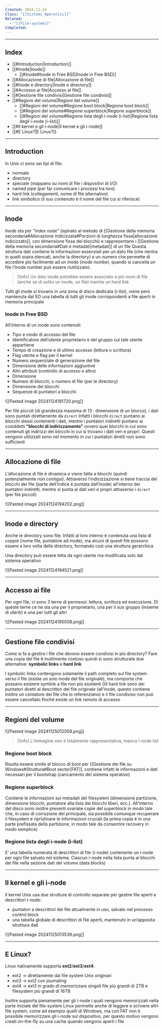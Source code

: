 ```yaml
---
Created: 2024-11-24
Class: "[[Sistemi Operativi]]"
Related:
  - "[[File-system]]"
Completed:
---
```

---
## Index
- [[#Introduction|Introduction]]
- [[#Inode|Inode]]
	- [[#Inode#Inode in Free BSD|Inode in Free BSD]]
- [[#Allocazione di file|Allocazione di file]]
- [[#Inode e directory|Inode e directory]]
- [[#Accesso ai file|Accesso ai file]]
- [[#Gestione file condivisi|Gestione file condivisi]]
- [[#Regioni del volume|Regioni del volume]]
	- [[#Regioni del volume#Regione boot block|Regione boot block]]
	- [[#Regioni del volume#Regione superblock|Regione superblock]]
	- [[#Regioni del volume#Regione lista degli i-node (i-list)|Regione lista degli i-node (i-list)]]
- [[#Il kernel e gli i-node|Il kernel e gli i-node]]
- [[#E Linux?|E Linux?]]
---
## Introduction
In Unix ci sono sei tipi di file:
- normale
- directory
- speciale (mappano su nomi di file i dispositivi di I/O)
- named pipe (per far comunicare i processi tra loro)
- hard link (collegamenti, nome di file alternativo)
- link simbolico (il suo contenuto è il nome del file cui si riferisce)

---
## Inode
Inode sta per *”index node”* (ispirato al metodo di [[Gestione della memoria secondaria#Allocazione indicizzata#Porzioni di lunghezza fissa|allocazione indicizzato]], con dimensione fissa dei blocchi) e rappresentano i [[Gestione della memoria secondaria#Dati e metadati|metadati]] di un file
Questa struttura dati contiene le informazioni essenziali per un dato file (che rientra in quelli sopra elencati, anche la directory) e un numero che permette di accedere più facilmente ad un inode (inode number, quando si cancella un file l’inode number può essere riutilizzato).

>[!info]
>Un dato inode potrebbe essere associato a più nomi di file (anche se di solito un inode, un file) tramite un hard link

Tutti gli inode si trovano in una zona di disco dedicata (*i-list*), viene però mantenuta dal SO una tabella di tutti gli inode corrispondenti a file aperti in memoria principale
### Inode in Free BSD
 All’interno di un inode sono contenuti:
 - Tipo e modo di accesso del file
- Identificatore dell’utente proprietario e del gruppo cui tale utente appartiene
- Tempo di creazione e di ultimo accesso (lettura o scrittura)
- Flag utente e flag per il kernel
- Numero sequenziale di generazione del file
- Dimensione delle informazioni aggiuntive
- Altri attributi (controllo di accesso e altro)
- Dimensione
- Numero di blocchi, o numero di file (per le directory)
- Dimensione dei blocchi
- Sequenze di puntatori a blocchi

![[Pasted image 20241124191720.png]]

Per file piccoli (di grandezza massima di $13\cdot \text{dimensione di un blocco}$), i dati sono puntati direttamente da `direct`
Infatti i blocchi `direct` puntano ai blocchi stessi contenenti i dati, mentre i puntatori indiretti puntano ai cosiddetti **”blocchi di indirizzamento”** ovvero quei blocchi in cui sono contenuti gli indirizzi dei blocchi in cui si trovano i dati veri e propri. Questi vengono utilizzati sono nel momento in cui i puntatori diretti non sono sufficienti

---
## Allocazione di file
L’allocazione di file è dinamica e viene fatta a blocchi (quindi potenzialmente non contigui). Attraverso l’indicizzazione si tiene traccia dei blocchi dei file (parte dell’indice è puntata dall’inode) all’interno dei puntatori indiretti, mentre si punta ai dati veri e propri attraverso i `direct` (per file piccoli)

![[Pasted image 20241124194202.png]]

---
## Inode e directory
Anche le directory sono file. Infatti al loro interno è contenuta una lista di coppie (nome file, puntatore ad inode), ma alcuni di questi file possono essere a loro volta delle directory, formando così una struttura gerarchica

Una directory può essere letta da ogni utente ma modificata solo dal sistema operativo

![[Pasted image 20241124194521.png]]

---
## Accesso ai file
Per ogni file, ci sono 3 terne di permessi: lettura, scrittura ed esecuzione. Di queste terne ce ne sta una per il proprietario, una per il suo gruppo (insieme di utenti) e una per tutti gli altri

![[Pasted image 20241124195008.png]]

---
## Gestione file condivisi
Come si fa a gestire i file che devono essere condivisi in più directory?
Fare una copia del file è inutilmente costoso quindi si sono strutturate due alternative: **symbolic links** e **hard link**

I symbolic links contengono solamente il path completo sul file system verso il file (esiste un solo inode del file originale), ma comporta che possano esistere symlink a file non più esistenti
Gli hard link sono dei puntatori diretti al descrittori del file originale (all’inode, questo contiene inoltre un contatore dei file che lo referenziano) e il file condiviso non può essere cancellato finché esiste un link remoto di accesso 

---
## Regioni del volume
![[Pasted image 20241125012059.png]]

>[!info] L’immagine non è totalmente rappresentativa, manca i-node list
### Regione boot block
Risulta essere simile al blocco di boot per [[Gestione dei file su Windows#Struttura#Boot sector|FAT]], contiene infatti le informazioni e dati necessari per il bootstrap (caricamento del sistema operativo)
### Regione superblock
Contiene le informazioni sui metadati del filesystem (dimensione partizione, dimensione blocchi, puntatore alla lista dei blocchi liberi, ecc.).
All’interno del disco sono inoltre presenti svariate copie del superblock in modo tale che, in caso di corruzione del principale, sia possibile comunque recuperare il filesystem e ripristinare le informazioni cruciali (la prima copia è in una parte prefissata della partizione, in modo tale da consentire recovery in modo semplice)
### Regione lista degli i-node (i-list)
E’ una tabella numerata di descrittori di file (i-node) contenente un i-node per ogni file salvato nel sistema. Ciascun i-node nella lista punta ai blocchi dei file nella sezione dati del volume (data blocks)

---
## Il kernel e gli i-node
Il kernel Unix usa due strutture di controllo separate per gestire file aperti e descrittori i-node:
- puntatori a descrittori dei file attualmente in uso, salvato nel processo control block
- una tabella globale di descrittori di file aperti, mantenuto in un’apposita struttura dati

![[Pasted image 20241125013539.png]]

---
## E Linux?
Linux nativamente supporta **ext2**/**ext3**/**ext4**:
- ext2 → direttamente dai file system Unix originari
- ext3 → ext2 con journaling
- ext4 → ext3 in grado di memorizzare singoli file più grandi di $2\text{TB}$ e filesystem più grandi di $16\text{TB}$

Inoltre supporta pienamente per gli i-node i quali vengono memorizzati nella parte iniziale del file-system
Linux permette anche di leggere e scrivere altri file system, come ad esempio quelli di Windows, ma con FAT non è possibile memorizzare gli i-node sul dispositivo, per questo motivo vengono creati on-the-fly su una cache quando vengono aperti i file